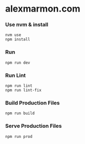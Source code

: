 alexmarmon.com
=====================

### Use nvm & install
```
nvm use
npm install
```

### Run
```
npm run dev
```

### Run Lint
```
npm run lint
npm run lint-fix
```

### Build Production Files
```
npm run build
```

### Serve Production Files
```
npm run prod
```